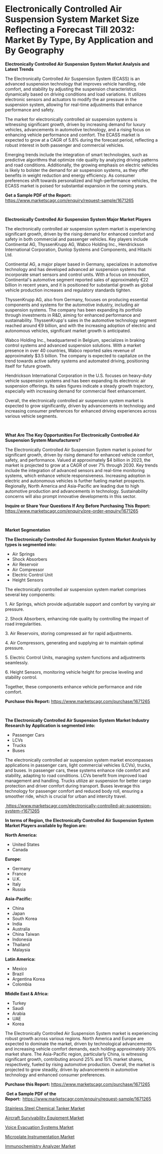 <p><h1>Electronically Controlled Air Suspension System Market Size Reflecting a Forecast Till 2032: Market By Type, By Application and By Geography</h1></p><p><strong>Electronically Controlled Air Suspension System Market Analysis and Latest Trends</strong></p>
<p><p>The Electronically Controlled Air Suspension System (ECASS) is an advanced suspension technology that improves vehicle handling, ride comfort, and stability by adjusting the suspension characteristics dynamically based on driving conditions and load variations. It utilizes electronic sensors and actuators to modify the air pressure in the suspension system, allowing for real-time adjustments that enhance performance and safety.</p><p>The market for electronically controlled air suspension systems is witnessing significant growth, driven by increasing demand for luxury vehicles, advancements in automotive technology, and a rising focus on enhancing vehicle performance and comfort. The ECASS market is expected to grow at a CAGR of 5.8% during the forecast period, reflecting a robust interest in both passenger and commercial vehicles. </p><p>Emerging trends include the integration of smart technologies, such as predictive algorithms that optimize ride quality by analyzing driving patterns and road conditions. Additionally, the growing emphasis on electric vehicles is likely to bolster the demand for air suspension systems, as they offer benefits in weight reduction and energy efficiency. As consumer preferences shift towards personalized and high-performance vehicles, the ECASS market is poised for substantial expansion in the coming years.</p></p>
<p><strong>Get a Sample PDF of the Report:&nbsp;</strong> <a href="https://www.marketscagr.com/enquiry/request-sample/1671265?utm_campaign=1879&utm_medium=2&utm_source=Github&utm_content=ia&utm_term=08042025&utm_id=electronically-controlled-air-suspension-system">https://www.marketscagr.com/enquiry/request-sample/1671265</a></p>
<p>&nbsp;</p>
<p><strong>Electronically Controlled Air Suspension System Major Market Players</strong></p>
<p><p>The electronically controlled air suspension system market is experiencing significant growth, driven by the rising demand for enhanced comfort and safety in both commercial and passenger vehicles. Key players include Continental AG, ThyssenKrupp AG, Wabco Holding Inc., Hendrickson International Corporation, Dunlop Systems and Components, and Hitachi Ltd.</p><p>Continental AG, a major player based in Germany, specializes in automotive technology and has developed advanced air suspension systems that incorporate smart sensors and control units. With a focus on innovation, Continental's automotive segment reported sales of approximately €22 billion in recent years, and it is positioned for substantial growth as global vehicle production increases and regulatory standards tighten.</p><p>ThyssenKrupp AG, also from Germany, focuses on producing essential components and systems for the automotive industry, including air suspension systems. The company has been expanding its portfolio through investments in R&D, aiming for enhanced performance and sustainability. ThyssenKrupp's sales in the automotive technology segment reached around €9 billion, and with the increasing adoption of electric and autonomous vehicles, significant market growth is anticipated.</p><p>Wabco Holding Inc., headquartered in Belgium, specializes in braking control systems and advanced suspension solutions. With a market presence in over 40 countries, Wabco reported sales revenue of approximately $3.5 billion. The company is expected to capitalize on the trend towards active safety systems and automated driving, positioning itself for future growth.</p><p>Hendrickson International Corporation in the U.S. focuses on heavy-duty vehicle suspension systems and has been expanding its electronic air suspension offerings. Its sales figures indicate a steady growth trajectory, especially with increasing demand for commercial fleet enhancement.</p><p>Overall, the electronically controlled air suspension system market is expected to grow significantly, driven by advancements in technology and increasing consumer preferences for enhanced driving experiences across various vehicle segments.</p></p>
<p>&nbsp;</p>
<p><strong>What Are The Key Opportunities For Electronically Controlled Air Suspension System Manufacturers?</strong></p>
<p><p>The Electronically Controlled Air Suspension System market is poised for significant growth, driven by rising demand for enhanced vehicle comfort, safety, and performance. Valued at approximately $4 billion in 2023, the market is projected to grow at a CAGR of over 7% through 2030. Key trends include the integration of advanced sensors and real-time monitoring systems, which enhance vehicle responsiveness. Increasing adoption in electric and autonomous vehicles is further fueling market prospects. Regionally, North America and Asia-Pacific are leading due to high automotive production and advancements in technology. Sustainability concerns will also prompt innovative developments in this sector.</p></p>
<p><strong>Inquire or Share Your Questions If Any Before Purchasing This Report:</strong> <a href="https://www.marketscagr.com/enquiry/pre-order-enquiry/1671265?utm_campaign=1879&utm_medium=2&utm_source=Github&utm_content=ia&utm_term=08042025&utm_id=electronically-controlled-air-suspension-system">https://www.marketscagr.com/enquiry/pre-order-enquiry/1671265</a></p>
<p>&nbsp;</p>
<p><strong>Market Segmentation</strong></p>
<p><strong>The Electronically Controlled Air Suspension System Market Analysis by types is segmented into:</strong></p>
<p><ul><li>Air Springs</li><li>Shock Absorbers</li><li>Air Reservoir</li><li>Air Compressor</li><li>Electric Control Unit</li><li>Height Sensors</li></ul></p>
<p><p>The electronically controlled air suspension system market comprises several key components: </p><p>1. Air Springs, which provide adjustable support and comfort by varying air pressure.</p><p>2. Shock Absorbers, enhancing ride quality by controlling the impact of road irregularities.</p><p>3. Air Reservoirs, storing compressed air for rapid adjustments.</p><p>4. Air Compressors, generating and supplying air to maintain optimal pressure.</p><p>5. Electric Control Units, managing system functions and adjustments seamlessly.</p><p>6. Height Sensors, monitoring vehicle height for precise leveling and stability control. </p><p>Together, these components enhance vehicle performance and ride comfort.</p></p>
<p><strong>Purchase this Report:&nbsp;</strong><a href="https://www.marketscagr.com/purchase/1671265?utm_campaign=1879&utm_medium=2&utm_source=Github&utm_content=ia&utm_term=08042025&utm_id=electronically-controlled-air-suspension-system">https://www.marketscagr.com/purchase/1671265</a></p>
<p>&nbsp;</p>
<p><strong>The Electronically Controlled Air Suspension System Market Industry Research by Application is segmented into:</strong></p>
<p><ul><li>Passenger Cars</li><li>LCVs</li><li>Trucks</li><li>Buses</li></ul></p>
<p><p>The electronically controlled air suspension system market encompasses applications in passenger cars, light commercial vehicles (LCVs), trucks, and buses. In passenger cars, these systems enhance ride comfort and stability, adapting to road conditions. LCVs benefit from improved load management and handling. Trucks utilize air suspension for better cargo protection and driver comfort during transport. Buses leverage this technology for passenger comfort and reduced body roll, ensuring a smoother ride, which is crucial for urban and intercity travel.</p></p>
<p><a href="https://www.marketscagr.com/electronically-controlled-air-suspension-system-r1671265?utm_campaign=1879&utm_medium=2&utm_source=Github&utm_content=ia&utm_term=08042025&utm_id=electronically-controlled-air-suspension-system">&nbsp;https://www.marketscagr.com/electronically-controlled-air-suspension-system-r1671265</a></p>
<p><strong>In terms of Region, the Electronically Controlled Air Suspension System Market Players available by Region are:</strong></p>
<p>
    <p> <strong> North America: </strong>
        <ul>
            <li>United States</li>
            <li>Canada</li>
        </ul>
        </p> 
    <p> <strong> Europe: </strong>
        <ul>
            <li>Germany</li>
            <li>France</li>
            <li>U.K.</li>
            <li>Italy</li>
            <li>Russia</li>
        </ul>
        </p> 
    <p> <strong> Asia-Pacific: </strong>
        <ul>
            <li>China</li>
            <li>Japan</li>
            <li>South Korea</li>
            <li>India</li>
            <li>Australia</li>
            <li>China Taiwan</li>
            <li>Indonesia</li>
            <li>Thailand</li>
            <li>Malaysia</li>
        </ul>
        </p> 
    <p> <strong> Latin America: </strong>
        <ul>
            <li>Mexico</li>
            <li>Brazil</li>
            <li>Argentina Korea</li>
            <li>Colombia</li>
        </ul>
        </p> 
    <p> <strong> Middle East & Africa: </strong>
        <ul>
            <li>Turkey</li>
            <li>Saudi</li>
            <li>Arabia</li>
            <li>UAE</li>
            <li>Korea</li>
        </ul>
    </p>
    </p>
<p><p>The Electronically Controlled Air Suspension System market is experiencing robust growth across various regions. North America and Europe are expected to dominate the market, driven by technological advancements and increasing vehicle comfort demands, each holding approximately 30% market share. The Asia-Pacific region, particularly China, is witnessing significant growth, contributing around 25% and 15% market shares, respectively, fueled by rising automotive production. Overall, the market is projected to grow steadily, driven by advancements in automotive technology and enhanced consumer preferences.</p></p>
<p><strong>Purchase this Report: </strong><a href="https://www.marketscagr.com/purchase/1671265?utm_campaign=1879&utm_medium=2&utm_source=Github&utm_content=ia&utm_term=08042025&utm_id=electronically-controlled-air-suspension-system">https://www.marketscagr.com/purchase/1671265</a></p>
<p>&nbsp;<strong>Get a Sample PDF of the Report:&nbsp;&nbsp;</strong><a href="https://www.marketscagr.com/enquiry/request-sample/1671265?utm_campaign=1879&utm_medium=2&utm_source=Github&utm_content=ia&utm_term=08042025&utm_id=electronically-controlled-air-suspension-system">https://www.marketscagr.com/enquiry/request-sample/1671265</a></p>
<p><strong></strong></p>
<p><p><a href="https://github.com/dandatesha7q/Market-Research-Report-List-1/blob/main/stainless-steel-chemical-tanker-market.md?utm_campaign=1879&utm_medium=2&utm_source=Github&utm_content=ia&utm_term=08042025&utm_id=electronically-controlled-air-suspension-system">Stainless Steel Chemical Tanker Market</a></p><p><a href="https://github.com/zeraikulkawb/Market-Research-Report-List-1/blob/main/aircraft-survivability-equipment-market.md?utm_campaign=1879&utm_medium=2&utm_source=Github&utm_content=ia&utm_term=08042025&utm_id=electronically-controlled-air-suspension-system">Aircraft Survivability Equipment Market</a></p><p><a href="https://github.com/rojannovarwd/Market-Research-Report-List-1/blob/main/voice-evacuation-systems-market.md?utm_campaign=1879&utm_medium=2&utm_source=Github&utm_content=ia&utm_term=08042025&utm_id=electronically-controlled-air-suspension-system">Voice Evacuation Systems Market</a></p><p><a href="https://github.com/dichkotuanny/Market-Research-Report-List-1/blob/main/microplate-instrumentation-market.md?utm_campaign=1879&utm_medium=2&utm_source=Github&utm_content=ia&utm_term=08042025&utm_id=electronically-controlled-air-suspension-system">Microplate Instrumentation Market</a></p><p><a href="https://github.com/rullihipes6h/Market-Research-Report-List-1/blob/main/immunochemistry-analyzer-market.md?utm_campaign=1879&utm_medium=2&utm_source=Github&utm_content=ia&utm_term=08042025&utm_id=electronically-controlled-air-suspension-system">Immunochemistry Analyzer Market</a></p></p>